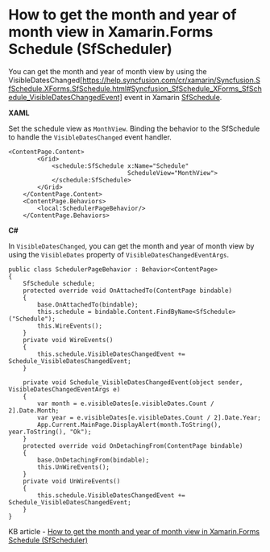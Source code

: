 # How to get the month and year of month view in Xamarin.Forms Schedule (SfScheduler)

You can get the month and year of month view by using the VisibleDatesChanged[https://help.syncfusion.com/cr/xamarin/Syncfusion.SfSchedule.XForms.SfSchedule.html#Syncfusion_SfSchedule_XForms_SfSchedule_VisibleDatesChangedEvent] event in Xamarin [SfSchedule](https://www.syncfusion.com/xamarin-ui-controls/xamarin-scheduler).

**XAML**

Set the schedule view as `MonthView`. Binding the behavior to the SfSchedule to handle the `VisibleDatesChanged` event handler.
```
<ContentPage.Content>
        <Grid>
            <schedule:SfSchedule x:Name="Schedule"
                                 ScheduleView="MonthView">
            </schedule:SfSchedule>
        </Grid>
    </ContentPage.Content>
    <ContentPage.Behaviors>
        <local:SchedulerPageBehavior/>
    </ContentPage.Behaviors>
```
**C#**

In `VisibleDatesChanged`, you can get the month and year of month view by using the `VisibleDates` property of `VisibleDatesChangedEventArgs`.
```
public class SchedulerPageBehavior : Behavior<ContentPage>
{
    SfSchedule schedule;
    protected override void OnAttachedTo(ContentPage bindable)
    {
        base.OnAttachedTo(bindable);
        this.schedule = bindable.Content.FindByName<SfSchedule>("Schedule");
        this.WireEvents();
    }
    private void WireEvents()
    {
        this.schedule.VisibleDatesChangedEvent += Schedule_VisibleDatesChangedEvent;
    }
 
    private void Schedule_VisibleDatesChangedEvent(object sender, VisibleDatesChangedEventArgs e)
    {
        var month = e.visibleDates[e.visibleDates.Count / 2].Date.Month;
        var year = e.visibleDates[e.visibleDates.Count / 2].Date.Year;
        App.Current.MainPage.DisplayAlert(month.ToString(), year.ToString(), "Ok");
    }
    protected override void OnDetachingFrom(ContentPage bindable)
    {
        base.OnDetachingFrom(bindable);
        this.UnWireEvents();
    }
    private void UnWireEvents()
    {
        this.schedule.VisibleDatesChangedEvent += Schedule_VisibleDatesChangedEvent;
    }
}
```

KB article - [How to get the month and year of month view in Xamarin.Forms Schedule (SfScheduler)](https://www.syncfusion.com/kb/12199/how-to-get-the-month-and-year-of-month-view-in-xamarin-forms-schedule-sfschedule)